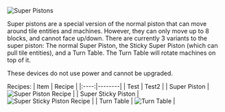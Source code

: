 ![Super Pistons](https://i.imgur.com/7PXgz48.png?1)

Super pistons are a special version of the normal piston that can move around tile entities and machines. However, they can only move up to 8 blocks, and cannot face up/down. There are currently 3 variants to the super piston: The normal Super Piston, the Sticky Super Piston (which can pull tile entities), and a Turn Table. The Turn Table will rotate machines on top of it.

These devices do not use power and cannot be upgraded.

Recipes:
| Item | Recipe |
|:----:|--------|
| Test | Test2 |
| Super Piston | ![Super Piston Recipe](https://i.imgur.com/dqzUXkX.png?1) |
| Super Sticky Piston | ![Super Sticky Piston Recipe](https://i.imgur.com/kDrtryp.png?1) |
| Turn Table | ![Turn Table](https://i.imgur.com/1QsbLes.png?1) |
